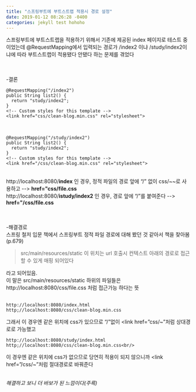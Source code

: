 ```yaml
---
title: "스프링부트에 부트스트랩 적용시 경로 설정"
date: 2019-01-12 08:26:28 -0400
categories: jekyll test hohoho
---
```



스프링부트에 부트스트랩을 적용하기 위해서 기존에 제공된 index 페이지로 테스트 중이었는데
@RequestMapping에서 입력되는 경로가 /index2 이냐 /study/index2이냐에 따라
부트스트랩이 적용됐다 안됐다 하는 문제를 겪었다<br/><br/><br/>

-결론
  
    @RequestMapping("/index2")
    public String list2() {
      return "study/index2";
    }
    <!-- Custom styles for this template -->
    <link href="css/clean-blog.min.css" rel="stylesheet">
<br/>

    @RequestMapping("/study/index2")
    public String list2() {
      return "study/index2";
    }
    <!-- Custom styles for this template -->
    <link href="/css/clean-blog.min.css" rel="stylesheet">
<br/>
http://localhost:8080/<B>index</B> 인 경우, 정적 파일의 경로 앞에 “/” 없이 css/~~로 사용하고 -->  <B>href="css/file.css</B><br/>
http://localhost:8080/<B>istudy/index2</B> 인 경우, 경로 앞에 “/”를 붙여준다 --> <B>href="/css/file.css</B><br/><br/><br/>


-해결경로<br/>
스프링 철저 입문 책에서 스프링부트 정적 파일 경로에 대해 봤던 것 같아서 책을 찾아봄(p.679)

>src/main/resources/static 이 위치는 url 호출시 컨텍스트 아래의 경로로 접근할 수 있게 매핑 되어있다<br/>

라고 되어있음.<br/>
이 말은 src/main/resources/static 하위의 파일들은 http://localhost:8080/css/file.css 처럼 접근가능 하다는 뜻<br/><br/>

    http://localhost:8080/index.html
    http;//localhost:8080/css/clean-blog.min.css

그래서 이 경우엔 같은 위치에 css가 있으므로 “/”없이 <link href=”css/~”처럼 상대경로로 가능했고<br/>


    http://localhost:8080/study/index.html
    http;//localhost:8080/css/clean-blog.min.css<br/>

이 경우엔 같은 위치에 css가 없으므로 당연히 적용이 되지 않으니까 <link href=”/css/~”처럼 절대경로로 바꿔준다<br/><br/>



*해결하고 보니 더 바보가 된 느낌이다(주륵)*



